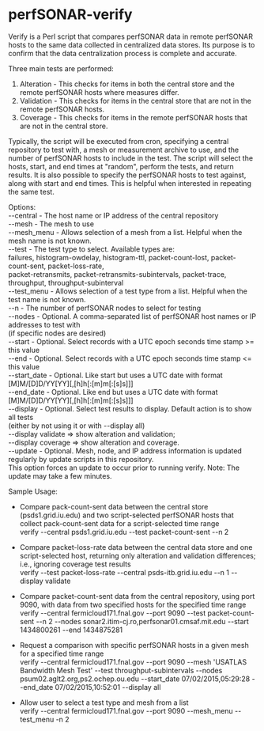 # perfSONAR-verify
Verify is a Perl script that compares perfSONAR data in remote perfSONAR hosts to the same data collected in centralized data stores. Its purpose is to confirm that the data centralization process is complete and accurate.

Three main tests are performed:  
1) Alteration - This checks for items in both the central store and the remote perfSONAR hosts where measures differ.  
2) Validation - This checks for items in the central store that are not in the remote perfSONAR hosts.  
3) Coverage - This checks for items in the remote perfSONAR hosts that are not in the central store.

Typically, the script will be executed from cron, specifying a central repository to test with, a mesh or measurement archive to use, and the number of perfSONAR hosts to include in the test. The script will select the hosts, start, and end times at "random", perform the tests, and return results. It is also possible to specify the perfSONAR hosts to test against, along with start and end times. This is helpful when interested in repeating the same test.

Options:  
--central    - The host name or IP address of the central repository  
--mesh       - The mesh to use  
--mesh_menu  - Allows selection of a mesh from a list. Helpful when the mesh name is not known.  
--test       - The test type to select. Available types are:  
               failures, histogram-owdelay, histogram-ttl, packet-count-lost, packet-count-sent, packet-loss-rate,  
               packet-retransmits, packet-retransmits-subintervals, packet-trace, throughput, throughput-subinterval  
--test_menu  - Allows selection of a test type from a list. Helpful when the test name is not known.  
--n          - The number of perfSONAR nodes to select for testing  
--nodes      - Optional. A comma-separated list of perfSONAR host names or IP addresses to test with  
               (if specific nodes are desired)  
--start      - Optional. Select records with a UTC epoch seconds time stamp >= this value  
--end        - Optional. Select records with a UTC epoch seconds time stamp <= this value  
--start_date - Optional. Like start but uses a UTC date with format [M]M/[D]D/YY[YY][,[h]h[:[m]m[:[s]s]]]  
--end_date   - Optional. Like end but uses a UTC date with format [M]M/[D]D/YY[YY][,[h]h[:[m]m[:[s]s]]]  
--display     - Optional. Select test results to display. Default action is to show all tests  
                (either by not using it or with --display all)  
               --display validate => show alteration and validation;  
               --display coverage => show alteration and coverage.  
--update     - Optional. Mesh, node, and IP address information is updated regularly by update scripts in this repository.  
               This option forces an update to occur prior to running verify. Note: The update may take a few minutes.  

Sample Usage:  
- Compare pack-count-sent data between the central store (psds1.grid.iu.edu) and two script-selected perfSONAR hosts that collect pack-count-sent data for a script-selected time range  
verify --central psds1.grid.iu.edu --test packet-count-sent --n 2  

- Compare packet-loss-rate data between the central data store and one script-selected host, returning only alteration and validation differences; i.e., ignoring coverage test results  
verify --test packet-loss-rate --central psds-itb.grid.iu.edu --n 1 --display validate  

- Compare packet-count-sent data from the central repository, using port 9090, with data from two specified hosts for the specified time range  
verify --central fermicloud171.fnal.gov --port 9090 --test packet-count-sent --n 2 --nodes   sonar2.itim-cj.ro,perfsonar01.cmsaf.mit.edu --start 1434800261 --end 1434875281  

- Request a comparison with specific perfSONAR hosts in a given mesh for a specified time range  
verify --central fermicloud171.fnal.gov --port 9090 --mesh 'USATLAS Bandwidth Mesh Test' --test throughput-subintervals --nodes psum02.aglt2.org,ps2.ochep.ou.edu --start_date 07/02/2015,05:29:28 --end_date 07/02/2015,10:52:01 --display all  

- Allow user to select a test type and mesh from a list  
verify --central fermicloud171.fnal.gov --port 9090 --mesh_menu --test_menu -n 2  

